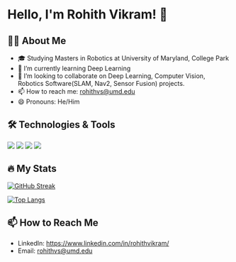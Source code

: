 # Hello, I'm Rohith Vikram! 👋

## 👨‍💻 About Me
- 🎓 Studying Masters in Robotics at University of Maryland, College Park
- 🌱 I’m currently learning Deep Learning
- 👯 I’m looking to collaborate on Deep Learning, Computer Vision, Robotics Software(SLAM, Nav2, Sensor Fusion) projects.
- 📫 How to reach me: rohithvs@umd.edu
- 😄 Pronouns: He/Him

## 🛠️ Technologies & Tools
![](https://img.shields.io/badge/Code-Python-informational?style=flat&logo=python&logoColor=white&color=2bbc8a)
![](https://img.shields.io/badge/Code-JavaScript-informational?style=flat&logo=javascript&logoColor=white&color=2bbc8a)
![](https://img.shields.io/badge/Tool-Docker-informational?style=flat&logo=docker&logoColor=white&color=2bbc8a)
![](https://img.shields.io/badge/OS-Linux-informational?style=flat&logo=linux&logoColor=white&color=2bbc8a)

## 🔥 My Stats
[![GitHub Streak](http://github-readme-streak-stats.herokuapp.com?user=YourGitHub&theme=dark&background=000000)](https://git.io/streak-stats)

[![Top Langs](https://github-readme-stats.vercel.app/api/top-langs/?username=YourGitHub&layout=compact&theme=vision-friendly-dark)](https://github.com/anuraghazra/github-readme-stats)

## 📫 How to Reach Me
- LinkedIn: https://www.linkedin.com/in/rohithvikram/
- Email: rohithvs@umd.edu
